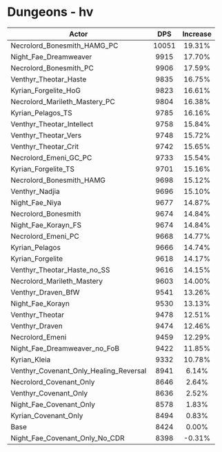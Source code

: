 # Dungeons - hv
| Actor | DPS | Increase |
|---|:---:|:---:|
|Necrolord_Bonesmith_HAMG_PC|10051|19.31%|
|Night_Fae_Dreamweaver|9915|17.70%|
|Necrolord_Bonesmith_PC|9906|17.59%|
|Venthyr_Theotar_Haste|9835|16.75%|
|Kyrian_Forgelite_HoG|9823|16.61%|
|Necrolord_Marileth_Mastery_PC|9804|16.38%|
|Kyrian_Pelagos_TS|9785|16.16%|
|Venthyr_Theotar_Intellect|9758|15.84%|
|Venthyr_Theotar_Vers|9748|15.72%|
|Venthyr_Theotar_Crit|9742|15.65%|
|Necrolord_Emeni_GC_PC|9733|15.54%|
|Kyrian_Forgelite_TS|9701|15.16%|
|Necrolord_Bonesmith_HAMG|9698|15.12%|
|Venthyr_Nadjia|9696|15.10%|
|Night_Fae_Niya|9677|14.87%|
|Necrolord_Bonesmith|9674|14.84%|
|Night_Fae_Korayn_FS|9674|14.84%|
|Necrolord_Emeni_PC|9668|14.77%|
|Kyrian_Pelagos|9666|14.74%|
|Kyrian_Forgelite|9618|14.17%|
|Venthyr_Theotar_Haste_no_SS|9616|14.15%|
|Necrolord_Marileth_Mastery|9603|14.00%|
|Venthyr_Draven_BfW|9541|13.26%|
|Night_Fae_Korayn|9530|13.13%|
|Venthyr_Theotar|9478|12.51%|
|Venthyr_Draven|9474|12.46%|
|Necrolord_Emeni|9459|12.29%|
|Night_Fae_Dreamweaver_no_FoB|9422|11.85%|
|Kyrian_Kleia|9332|10.78%|
|Venthyr_Covenant_Only_Healing_Reversal|8941|6.14%|
|Necrolord_Covenant_Only|8646|2.64%|
|Venthyr_Covenant_Only|8636|2.52%|
|Night_Fae_Covenant_Only|8578|1.83%|
|Kyrian_Covenant_Only|8494|0.83%|
|Base|8424|0.00%|
|Night_Fae_Covenant_Only_No_CDR|8398|-0.31%|
